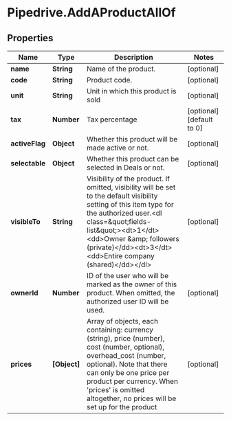 # Pipedrive.AddAProductAllOf

## Properties

Name | Type | Description | Notes
------------ | ------------- | ------------- | -------------
**name** | **String** | Name of the product. | [optional] 
**code** | **String** | Product code. | [optional] 
**unit** | **String** | Unit in which this product is sold | [optional] 
**tax** | **Number** | Tax percentage | [optional] [default to 0]
**activeFlag** | **Object** | Whether this product will be made active or not. | [optional] 
**selectable** | **Object** | Whether this product can be selected in Deals or not. | [optional] 
**visibleTo** | **String** | Visibility of the product. If omitted, visibility will be set to the default visibility setting of this item type for the authorized user.&lt;dl class&#x3D;\&quot;fields-list\&quot;&gt;&lt;dt&gt;1&lt;/dt&gt;&lt;dd&gt;Owner &amp;amp; followers (private)&lt;/dd&gt;&lt;dt&gt;3&lt;/dt&gt;&lt;dd&gt;Entire company (shared)&lt;/dd&gt;&lt;/dl&gt; | [optional] 
**ownerId** | **Number** | ID of the user who will be marked as the owner of this product. When omitted, the authorized user ID will be used. | [optional] 
**prices** | **[Object]** | Array of objects, each containing: currency (string), price (number), cost (number, optional), overhead_cost (number, optional). Note that there can only be one price per product per currency. When &#39;prices&#39; is omitted altogether, no prices will be set up for the product | [optional] 


